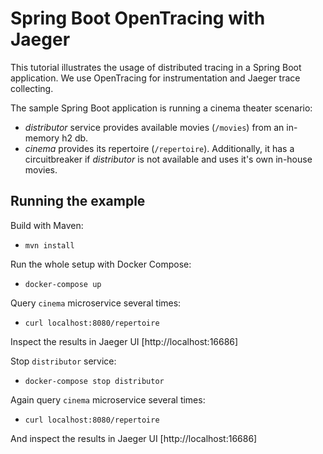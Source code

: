 # Spring Boot OpenTracing with Jaeger

This tutorial illustrates the usage of distributed tracing in a Spring Boot application. We use OpenTracing for instrumentation and Jaeger trace collecting.

The sample Spring Boot application is running a cinema theater scenario:
* *distributor* service provides available movies (`/movies`) from an in-memory h2 db.
* *cinema* provides its repertoire (`/repertoire`). Additionally, it has a circuitbreaker if *distributor* is not available and uses it's own in-house movies.

## Running the example

Build with Maven:

* `mvn install`

Run the whole setup with Docker Compose:

* `docker-compose up`

Query `cinema` microservice several times:

* `curl localhost:8080/repertoire`

Inspect the results in Jaeger UI [http://localhost:16686]

Stop `distributor` service:

* `docker-compose stop distributor`

Again query `cinema` microservice several times:

* `curl localhost:8080/repertoire`

And inspect the results in Jaeger UI [http://localhost:16686]
